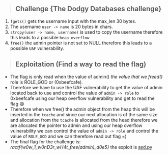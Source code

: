 > ## Challenge {The Dodgy Databases challenge}

1. `fgets()` gets the username input with the max_len 30 bytes.
2. The username `user -> name` is 20 bytes in chars.
3. `strcpy(user -> name, username)` is used to copy the username therefore
this leads to a possible `heap overflow`
4. `free()` the admin pointer is not set to NULL therefore this leads to 
a possible `UAF` vulnerability.

> ## Exploitation (Find a way to read the flag)

- The flag is only read when the value of admin() _the value that we freed()_
role is ROLE_GOD or (0xbeefcafe).
- Therefore we have to use the UAF vulnerability to get the value of admin located
back to use and control the value of `admin -> role` to 0xbeefcafe using our 
heap overflow vulnerability and get to read the flag :smile:
- Therefore when we free() the admin object from the heap this will be inserted in 
the `tcache` and since our next allocation is of the same size and allocation from 
the `tcache` is allocated from the head therefore we are allocated the pointer to admin
and using our heap overflow vulnerability we can control the value of `admin -> role` and 
control the value of `ROLE_GOD` and we can therefore read out flag =)
- The final flag for the challenge is: *ractf{w0w_1_w0nD3r_wH4t_free(admin)_d0e5}*
the exploit is [asd.py](exploit.py) 
